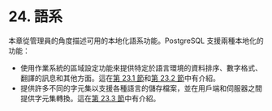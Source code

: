 # 24. 語系

本章從管理員的角度描述可用的本地化語系功能。PostgreSQL 支援兩種本地化的功能：

* 使用作業系統的區域設定功能來提供特定於語言環境的資料排序、數字格式、翻譯的訊息和其他方面。這在[第 23.1 節](locale-support.md)和[第 23.2 節](collation-support.md)中有介紹。
* 提供許多不同的字元集以支援各種語言的儲存檔案，並在用戶端和伺服器之間提供字元集轉換。這在[第 23.3 節](character-set-support.md)中有介紹。

